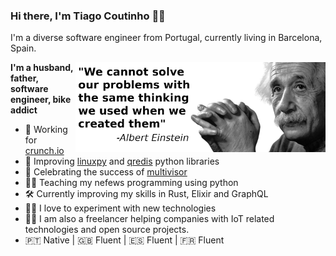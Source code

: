 ### Hi there, I'm Tiago Coutinho 🧑‍💻

I'm a diverse software engineer from Portugal, currently living in Barcelona, Spain.
  
  <img width="400" align="right" src="resources/albert_einstein.png" />

**I'm a husband, father, software engineer, bike addict** 

- 💼 Working for [crunch.io][1]
- 🐍 Improving [linuxpy][9] and [qredis][8] python libraries
- 🎉 Celebrating the success of [multivisor][4]
- 🧑‍🏫 Teaching my nefews programming using python 
- 🛠 Currently improving my skills in Rust, Elixir and GraphQL 
- 👨‍🔬 I love to experiment with new technologies
- 🧑‍🔧 I am also a freelancer helping companies with IoT related technologies
  and open source projects.
- 🇵🇹 Native | 🇬🇧 Fluent | 🇪🇸 Fluent | 🇫🇷 Fluent

[1]: https://crunch.io/
[2]: https://github.com/tiagocoutinho/sockio
[3]: https://github.com/tiagocoutinho/serialio
[4]: https://github.com/tiagocoutinho/multivisor
[5]: https://github.com/tiagocoutinho/modbus-proxy
[6]: https://github.com/tiagocoutinho/modbus-proxy-rs
[7]: https://github.com/tiagocoutinho/v4l2py
[8]: https://github.com/tiagocoutinho/qredis
[9]: https://github.com/tiagocoutinho/linuxpy
